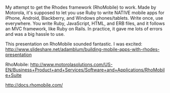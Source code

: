 My attempt to get the Rhodes framework (RhoMobile) to work. Made by Motorola, it's supposed to let you use Ruby to write NATIVE mobile apps for iPhone, Android, Blackberry, and Windows phones/tablets. Write once, use everywhere. You write Ruby, JavaScript, HTML, and ERB files, and it follows an MVC framework, like Ruby on Rails.  In practice, it gave me lots of errors and was a big hassle to use.

This presentation on RhoMobile sounded fantastic. I was excited: 
http://www.slideshare.net/adamblum/building-mobile-apps-with-rhodes-presentation

RhoMobile:
http://www.motorolasolutions.com/US-EN/Business+Product+and+Services/Software+and+Applications/RhoMobile+Suite

http://docs.rhomobile.com/
